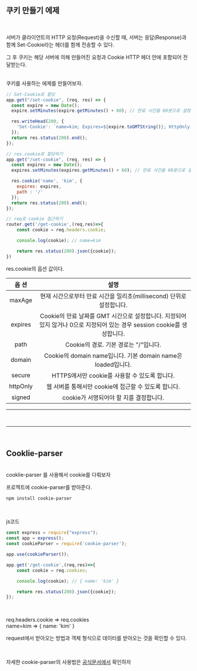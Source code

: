 ## 쿠키 만들기 에제

<br>

서버가 클라이언트의 HTTP 요청(Request)을 수신할 때, 서버는 응답(Response)과 함께 Set-Cookie라는 헤더를 함께 전송할 수 있다.  

그 후 쿠키는 해당 서버에 의해 만들어진 요청과 Cookie HTTP 헤더 안에 포함되어 전달받는다.

<br>
쿠키를 사용하는 에제를 만들어보자.

```js
// Set-Cookie로 할당
app.get("/set-cookie", (req, res) => {
  const expire = new Date();
  expire.setMinutes(expire.getMinutes() + 60); // 만료 시간을 60분으로 설정합니다.

  res.writeHead(200, {
    'Set-Cookie': `name=kim; Expires=${expire.toGMTString()}; HttpOnly; Path=/`,
  });
  return res.status(200).end();
});
```


```js
// res.cookie로 할당하기
app.get("/set-cookie", (req, res) => {
  const expires = new Date();
  expires.setMinutes(expires.getMinutes() + 60); // 만료 시간을 60분으로 설정합니다.

  res.cookie('name', 'kim', {
    expires: expires,
    path : '/'
  });
  return res.status(200).end();
});
```

```js
// req로 cookie 접근하기
router.get('/get-cookie',(req,res)=>{
    const cookie = req.headers.cookie;

    console.log(cookie); // name=kim

    return res.status(200).json({cookie});
})
```


res.cookie의 옵션 값이다.

|옵 션|설명|  
|:---:|:---:|
| maxAge| 현재 시간으로부터 만료 시간을 밀리초(millisecond) 단위로 설정합니다.|
|expires|Cookie의 만료 날짜를 GMT 시간으로 설정합니다. 지정되어 있지 않거나 0으로 지정되어 있는 경우 session cookie를 생성합니다.|
|path|Cookie의 경로. 기본 경로는 "/"입니다.|
|domain|Cookie의 domain name입니다. 기본 domain name은 loaded입니다.|
|secure	| HTTPS에서만 cookie를 사용할 수 있도록 합니다.|
|httpOnly|웹 서버를 통해서만 cookie에 접근할 수 있도록 합니다.|
|signed	|cookie가 서명되어야 할 지를 결정합니다.|
---

<br>

***

<br>

## Cooklie-parser

<br>
cooklie-parser 를 사용해서 cookie를 다뤄보자

프로젝트에 cookie-parser를 받아준다.
```zsh
npm install cookie-parser
```

<br>

js코드

```js
const express = require("express");
const app = express();
const cookieParser = require('cookie-parser');

app.use(cookieParser());

app.get('/get-cookie',(req,res)=>{
    const cookie = req.cookies;

    console.log(cookie); // { name: 'kim' }

    return res.status(200).json({cookie});
});
```

<br>

req.headers.cookie  =>  req.cookies   
name=kim            =>  { name: 'kim' }

request에서 받아오는 방법과 객체 형식으로 데이터를 받아오는 것을 확인할 수 있다.

<br>

자세한 cookie-parser의 사용법은 [공식문서에서](https://www.npmjs.com/package/cookie-parser) 확인하자
